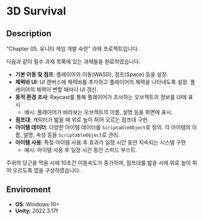 # 3D Survival

## Description

"Chapter 05. 유니티 게임 개발 숙련" 과제 프로젝트입니다.

다음과 같이 필수 과제 목록에 있는 과제들을 완료하였습니다.

- **기본 이동 및 점프**: 플레이어의 이동(WASD), 점프(Space) 등을 설정.
- **체력바 UI**: UI 캔버스에 체력바를 추가하고 플레이어의 체력을 나타내도록 설정. 플레이어의 체력이 변할 때마다 UI 갱신.
- **동적 환경 조사**: Raycast를 통해 플레이어가 조사하는 오브젝트의 정보를 UI에 표시
  - 예시: 플레이어가 바라보는 오브젝트의 이름, 설명 등을 화면에 표시.
- **점프대**: 캐릭터가 밟을 때 위로 높이 튀어 오르는 점프대 구현.
- **아이템 데이터**: 다양한 아이템 데이터를 `ScriptableObject`로 정의. 각 아이템의 이름, 설명, 속성 등을 `ScriptableObject`로 관리.
- **아이템 사용**: 특정 아이템 사용 후 효과가 일정 시간 동안 지속되는 시스템 구현
  - 예시: 아이템 사용 후 일정 시간 동안 스피드 부스트.
 
주위의 당근을 먹을 시에 10초간 이동속도가 증가하며, 점프대를 밟을 시에 위로 높이 튀어 오르도록 맵을 구성하였습니다.

## Enviroment

- **OS**: Windows 10+
- **Unity**: 2022.3.17f
